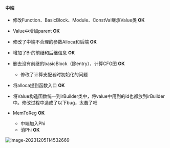 #### 中端

* 修改Function、BasicBlock、Module、ConstVal继承Value类       **OK**
* Value中增加parent                                          **OK**
* 修改了中端不合理的参数Alloca和后端           **OK**
* 增加了Br的前继和后继信息                             **OK**
* 删去没有前继的basicBlock（除entry），计算CFG图     **OK**
  * 修改了计算支配者时初始化的问题

* 将alloca提到函数入口                                         **OK**
* 将Value构造函数统一到irBuilder类中，将value中用到的id也都放到irBuilder中。修改过程中造成了以下bug，太蠢了吧
* MemToReg                                            **OK**
  * 中端加入Phi
  * 消Phi                                                     **OK**


![image-20231205114532669](../../AppData/Roaming/Typora/typora-user-images/image-20231205114532669.png)